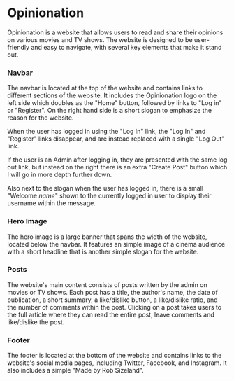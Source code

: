# Opinionation

Opinionation is a website that allows users to read and share their opinions on various movies and TV shows. The website is designed to be user-friendly and easy to navigate, with several key elements that make it stand out.

### Navbar

The navbar is located at the top of the website and contains links to different sections of the website. It includes the Opinionation logo on the left side which doubles as the "Home" button, followed by links to "Log in" or "Register". On the right hand side is a short slogan to emphasize the reason for the website.

When the user has logged in using the "Log In" link, the "Log In" and "Register" links disappear, and are instead replaced with a single "Log Out" link.

If the user is an Admin after logging in, they are presented with the same log out link, but instead on the right there is an extra "Create Post" button which I will go in more depth further down. 

Also next to the slogan when the user has logged in, there is a small "Welcome *name*" shown to the currently logged in user to display their username within the message.

### Hero Image

The hero image is a large banner that spans the width of the website, located below the navbar. It features an simple image of a cinema audience with a short headline that is another simple slogan for the website.

### Posts

The website's main content consists of posts written by the admin on movies or TV shows. Each post has a title, the author's name, the date of publication, a short summary, a like/dislike button, a like/dislike ratio, and the number of comments within the post. Clicking on a post takes users to the full article where they can read the entire post, leave comments and like/dislike the post.

### Footer

The footer is located at the bottom of the website and contains links to the website's social media pages, including Twitter, Facebook, and Instagram. It also includes a simple "Made by Rob Sizeland".